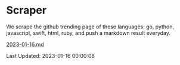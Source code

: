 # Scraper

We scrape the github trending page of these languages: go, python, javascript, swift, html, ruby, and push a markdown result everyday.

[2023-01-16.md](https://github.com/henson/Scraper/blob/master/2023-01-16.md)

Last Updated: 2023-01-16 00:00:08